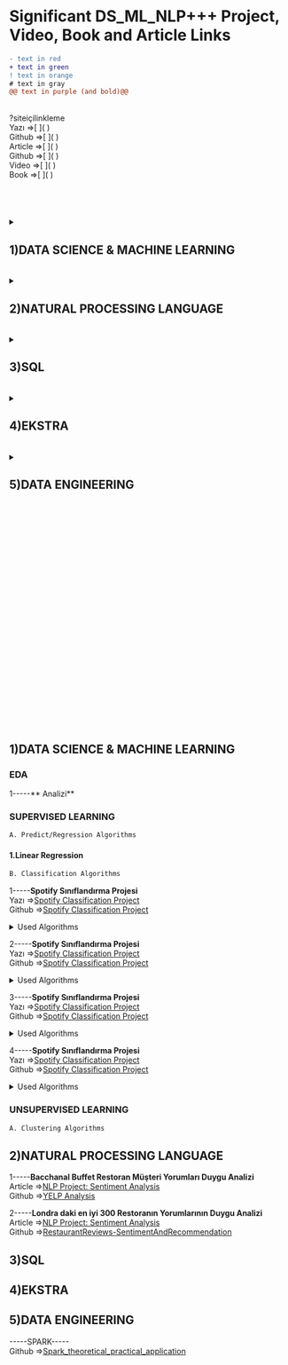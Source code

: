 # Significant DS_ML_NLP+++ Project, Video, Book and Article Links
```diff
- text in red
+ text in green
! text in orange
# text in gray
@@ text in purple (and bold)@@
```
<br>
?siteiçilinkleme

  <br>
Yazı =>[     ]( ) <br>
Github =>[     ]( ) <br>
Article =>[     ]( ) <br>
Github =>[     ]( ) <br>
Video =>[     ]( ) <br>
Book =>[     ]( ) <br> <br> <br> <br> <br>





<details>
  <summary>   
    
## 1)DATA SCIENCE & MACHINE LEARNING</summary><br>
  <details>
  <summary>
    
### SUPERVISED LEARNING</summary><br>
<details>
  <summary>
    
```diff
A. Predict/Regression Algorithms
```
  </summary><br>
    
1-----**Spotify Sınıflandırma Projesi**<br>
Yazı =>[Spotify Classification Project](https://medium.com/@erdemdagdeviren/spotify-classification-project-cd91a0765d0f) <br>
Github =>[Spotify Classification Project](https://github.com/erdemd39/Datascience-Project/tree/master/Project_3)
<details><summary>Used Algorithms</summary>
-Random Forest
</details>

2-----**Spotify Sınıflandırma Projesi**<br>
Yazı =>[Spotify Classification Project](https://medium.com/@erdemdagdeviren/spotify-classification-project-cd91a0765d0f) <br>
Github =>[Spotify Classification Project](https://github.com/erdemd39/Datascience-Project/tree/master/Project_3)
<details><summary>Used Algorithms</summary>
  -Random Forest<br>
  -Random Forest<br>
  -Random Forest<br>
  -Random Forest<br>
  -Random Forest
</details>
  
</details> <br> 
<details>
  <summary>
    
```diff
A. Classification Algorithms
```
  </summary><br>
    
1-----**Spotify Sınıflandırma Projesi**<br>
Yazı =>[Spotify Classification Project](https://medium.com/@erdemdagdeviren/spotify-classification-project-cd91a0765d0f) <br>
Github =>[Spotify Classification Project](https://github.com/erdemd39/Datascience-Project/tree/master/Project_3)
<details><summary>Used Algorithms</summary>
-Random Forest
</details>

2-----**Spotify Sınıflandırma Projesi**<br>
Yazı =>[Spotify Classification Project](https://medium.com/@erdemdagdeviren/spotify-classification-project-cd91a0765d0f) <br>
Github =>[Spotify Classification Project](https://github.com/erdemd39/Datascience-Project/tree/master/Project_3)
<details><summary>Used Algorithms</summary>
  -Random Forest<br>
  -Random Forest<br>
  -Random Forest<br>
  -Random Forest<br>
  -Random Forest
</details>
  
  <br><br><br>
  
</details>
</details>
 <details>
  <summary>
    
### UNSUPERVISED LEARNING</summary><br>
<details>
  <summary>
    
```diff
A. Predict/Regression Algorithms
```
  </summary><br>
    
1-----**Spotify Sınıflandırma Projesi**<br>
Yazı =>[Spotify Classification Project](https://medium.com/@erdemdagdeviren/spotify-classification-project-cd91a0765d0f) <br>
Github =>[Spotify Classification Project](https://github.com/erdemd39/Datascience-Project/tree/master/Project_3)
<details><summary>Used Algorithms</summary>
-Random Forest
</details>

2-----**Spotify Sınıflandırma Projesi**<br>
Yazı =>[Spotify Classification Project](https://medium.com/@erdemdagdeviren/spotify-classification-project-cd91a0765d0f) <br>
Github =>[Spotify Classification Project](https://github.com/erdemd39/Datascience-Project/tree/master/Project_3)
<details><summary>Used Algorithms</summary>
  -Random Forest<br>
  -Random Forest<br>
  -Random Forest<br>
  -Random Forest<br>
  -Random Forest
</details>
  
</details> <br> 
<details>
  <summary>
    
```diff
B. Classification Algorithms
```
  </summary><br>
    
1-----**Spotify Sınıflandırma Projesi**<br>
Yazı =>[Spotify Classification Project](https://medium.com/@erdemdagdeviren/spotify-classification-project-cd91a0765d0f) <br>
Github =>[Spotify Classification Project](https://github.com/erdemd39/Datascience-Project/tree/master/Project_3)
<details><summary>Used Algorithms</summary>
-Random Forest
</details>

2-----**Spotify Sınıflandırma Projesi**<br>
Yazı =>[Spotify Classification Project](https://medium.com/@erdemdagdeviren/spotify-classification-project-cd91a0765d0f) <br>
Github =>[Spotify Classification Project](https://github.com/erdemd39/Datascience-Project/tree/master/Project_3)
<details><summary>Used Algorithms</summary>
  -Random Forest<br>
  -Random Forest<br>
  -Random Forest<br>
  -Random Forest<br>
  -Random Forest
</details>
  
  <br><br><br>
  
</details>
</details>
</details>
<br>

<details>
  <summary>             
    
## 2)NATURAL PROCESSING LANGUAGE</summary><br>
  <details>
  <summary>
    
### SUPERVISED LEARNING</summary><br>
<details>
  <summary>
    
```diff
A. Predict/Regression Algorithms
```
  </summary><br>
    
1-----**Spotify Sınıflandırma Projesi**<br>
Yazı =>[Spotify Classification Project](https://medium.com/@erdemdagdeviren/spotify-classification-project-cd91a0765d0f) <br>
Github =>[Spotify Classification Project](https://github.com/erdemd39/Datascience-Project/tree/master/Project_3)
<details><summary>Used Algorithms</summary>
-Random Forest
</details>

2-----**Spotify Sınıflandırma Projesi**<br>
Yazı =>[Spotify Classification Project](https://medium.com/@erdemdagdeviren/spotify-classification-project-cd91a0765d0f) <br>
Github =>[Spotify Classification Project](https://github.com/erdemd39/Datascience-Project/tree/master/Project_3)
<details><summary>Used Algorithms</summary>
  -Random Forest<br>
  -Random Forest<br>
  -Random Forest<br>
  -Random Forest<br>
  -Random Forest
</details>
  
</details> <br> 
<details>
  <summary>
    
```diff
A. Classification Algorithms
```
  </summary><br>
    
1-----**Spotify Sınıflandırma Projesi**<br>
Yazı =>[Spotify Classification Project](https://medium.com/@erdemdagdeviren/spotify-classification-project-cd91a0765d0f) <br>
Github =>[Spotify Classification Project](https://github.com/erdemd39/Datascience-Project/tree/master/Project_3)
<details><summary>Used Algorithms</summary>
-Random Forest
</details>

2-----**Spotify Sınıflandırma Projesi**<br>
Yazı =>[Spotify Classification Project](https://medium.com/@erdemdagdeviren/spotify-classification-project-cd91a0765d0f) <br>
Github =>[Spotify Classification Project](https://github.com/erdemd39/Datascience-Project/tree/master/Project_3)
<details><summary>Used Algorithms</summary>
  -Random Forest<br>
  -Random Forest<br>
  -Random Forest<br>
  -Random Forest<br>
  -Random Forest
</details>
  
  <br><br><br>
  
</details>
</details>
 <details>
  <summary>
    
### UNSUPERVISED LEARNING</summary><br>
<details>
  <summary>
    
```diff
A. Predict/Regression Algorithms
```
  </summary><br>
    
1-----**Spotify Sınıflandırma Projesi**<br>
Yazı =>[Spotify Classification Project](https://medium.com/@erdemdagdeviren/spotify-classification-project-cd91a0765d0f) <br>
Github =>[Spotify Classification Project](https://github.com/erdemd39/Datascience-Project/tree/master/Project_3)
<details><summary>Used Algorithms</summary>
-Random Forest
</details>

2-----**Spotify Sınıflandırma Projesi**<br>
Yazı =>[Spotify Classification Project](https://medium.com/@erdemdagdeviren/spotify-classification-project-cd91a0765d0f) <br>
Github =>[Spotify Classification Project](https://github.com/erdemd39/Datascience-Project/tree/master/Project_3)
<details><summary>Used Algorithms</summary>
  -Random Forest<br>
  -Random Forest<br>
  -Random Forest<br>
  -Random Forest<br>
  -Random Forest
</details>
  
</details> <br> 
<details>
  <summary>
    
```diff
B. Classification Algorithms
```
  </summary><br>
    
1-----**Spotify Sınıflandırma Projesi**<br>
Yazı =>[Spotify Classification Project](https://medium.com/@erdemdagdeviren/spotify-classification-project-cd91a0765d0f) <br>
Github =>[Spotify Classification Project](https://github.com/erdemd39/Datascience-Project/tree/master/Project_3)
<details><summary>Used Algorithms</summary>
-Random Forest
</details>

2-----**Spotify Sınıflandırma Projesi**<br>
Yazı =>[Spotify Classification Project](https://medium.com/@erdemdagdeviren/spotify-classification-project-cd91a0765d0f) <br>
Github =>[Spotify Classification Project](https://github.com/erdemd39/Datascience-Project/tree/master/Project_3)
<details><summary>Used Algorithms</summary>
  -Random Forest<br>
  -Random Forest<br>
  -Random Forest<br>
  -Random Forest<br>
  -Random Forest
</details>
  
  <br><br><br>
  
</details>
</details>
</details>
<br>

<details>
  <summary>             
    
## 3)SQL</summary><br>
  <details>
  <summary>
    
### SUPERVISED LEARNING</summary><br>
<details>
  <summary>
    
```diff
A. Predict/Regression Algorithms
```
  </summary><br>
    
1-----**Spotify Sınıflandırma Projesi**<br>
Yazı =>[Spotify Classification Project](https://medium.com/@erdemdagdeviren/spotify-classification-project-cd91a0765d0f) <br>
Github =>[Spotify Classification Project](https://github.com/erdemd39/Datascience-Project/tree/master/Project_3)
<details><summary>Used Algorithms</summary>
-Random Forest
</details>

2-----**Spotify Sınıflandırma Projesi**<br>
Yazı =>[Spotify Classification Project](https://medium.com/@erdemdagdeviren/spotify-classification-project-cd91a0765d0f) <br>
Github =>[Spotify Classification Project](https://github.com/erdemd39/Datascience-Project/tree/master/Project_3)
<details><summary>Used Algorithms</summary>
  -Random Forest<br>
  -Random Forest<br>
  -Random Forest<br>
  -Random Forest<br>
  -Random Forest
</details>
  
</details> <br> 
<details>
  <summary>
    
```diff
A. Classification Algorithms
```
  </summary><br>
    
1-----**Spotify Sınıflandırma Projesi**<br>
Yazı =>[Spotify Classification Project](https://medium.com/@erdemdagdeviren/spotify-classification-project-cd91a0765d0f) <br>
Github =>[Spotify Classification Project](https://github.com/erdemd39/Datascience-Project/tree/master/Project_3)
<details><summary>Used Algorithms</summary>
-Random Forest
</details>

2-----**Spotify Sınıflandırma Projesi**<br>
Yazı =>[Spotify Classification Project](https://medium.com/@erdemdagdeviren/spotify-classification-project-cd91a0765d0f) <br>
Github =>[Spotify Classification Project](https://github.com/erdemd39/Datascience-Project/tree/master/Project_3)
<details><summary>Used Algorithms</summary>
  -Random Forest<br>
  -Random Forest<br>
  -Random Forest<br>
  -Random Forest<br>
  -Random Forest
</details>
  
  <br><br><br>
  
</details>
</details>
 <details>
  <summary>
    
### UNSUPERVISED LEARNING</summary><br>
<details>
  <summary>
    
```diff
A. Predict/Regression Algorithms
```
  </summary><br>
    
1-----**Spotify Sınıflandırma Projesi**<br>
Yazı =>[Spotify Classification Project](https://medium.com/@erdemdagdeviren/spotify-classification-project-cd91a0765d0f) <br>
Github =>[Spotify Classification Project](https://github.com/erdemd39/Datascience-Project/tree/master/Project_3)
<details><summary>Used Algorithms</summary>
-Random Forest
</details>

2-----**Spotify Sınıflandırma Projesi**<br>
Yazı =>[Spotify Classification Project](https://medium.com/@erdemdagdeviren/spotify-classification-project-cd91a0765d0f) <br>
Github =>[Spotify Classification Project](https://github.com/erdemd39/Datascience-Project/tree/master/Project_3)
<details><summary>Used Algorithms</summary>
  -Random Forest<br>
  -Random Forest<br>
  -Random Forest<br>
  -Random Forest<br>
  -Random Forest
</details>
  
</details> <br> 
<details>
  <summary>
    
```diff
B. Classification Algorithms
```
  </summary><br>
    
1-----**Spotify Sınıflandırma Projesi**<br>
Yazı =>[Spotify Classification Project](https://medium.com/@erdemdagdeviren/spotify-classification-project-cd91a0765d0f) <br>
Github =>[Spotify Classification Project](https://github.com/erdemd39/Datascience-Project/tree/master/Project_3)
<details><summary>Used Algorithms</summary>
-Random Forest
</details>

2-----**Spotify Sınıflandırma Projesi**<br>
Yazı =>[Spotify Classification Project](https://medium.com/@erdemdagdeviren/spotify-classification-project-cd91a0765d0f) <br>
Github =>[Spotify Classification Project](https://github.com/erdemd39/Datascience-Project/tree/master/Project_3)
<details><summary>Used Algorithms</summary>
  -Random Forest<br>
  -Random Forest<br>
  -Random Forest<br>
  -Random Forest<br>
  -Random Forest
</details>
  
  <br><br><br>
  
</details>
</details>
</details>
<br>

<details>
  <summary>             
    
## 4)EKSTRA</summary><br>
  <details>
  <summary>
    
### SUPERVISED LEARNING</summary><br>
<details>
  <summary>
    
```diff
A. Predict/Regression Algorithms
```
  </summary><br>
    
1-----**Spotify Sınıflandırma Projesi**<br>
Yazı =>[Spotify Classification Project](https://medium.com/@erdemdagdeviren/spotify-classification-project-cd91a0765d0f) <br>
Github =>[Spotify Classification Project](https://github.com/erdemd39/Datascience-Project/tree/master/Project_3)
<details><summary>Used Algorithms</summary>
-Random Forest
</details>

2-----**Spotify Sınıflandırma Projesi**<br>
Yazı =>[Spotify Classification Project](https://medium.com/@erdemdagdeviren/spotify-classification-project-cd91a0765d0f) <br>
Github =>[Spotify Classification Project](https://github.com/erdemd39/Datascience-Project/tree/master/Project_3)
<details><summary>Used Algorithms</summary>
  -Random Forest<br>
  -Random Forest<br>
  -Random Forest<br>
  -Random Forest<br>
  -Random Forest
</details>
  
</details> <br> 
<details>
  <summary>
    
```diff
A. Classification Algorithms
```
  </summary><br>
    
1-----**Spotify Sınıflandırma Projesi**<br>
Yazı =>[Spotify Classification Project](https://medium.com/@erdemdagdeviren/spotify-classification-project-cd91a0765d0f) <br>
Github =>[Spotify Classification Project](https://github.com/erdemd39/Datascience-Project/tree/master/Project_3)
<details><summary>Used Algorithms</summary>
-Random Forest
</details>

2-----**Spotify Sınıflandırma Projesi**<br>
Yazı =>[Spotify Classification Project](https://medium.com/@erdemdagdeviren/spotify-classification-project-cd91a0765d0f) <br>
Github =>[Spotify Classification Project](https://github.com/erdemd39/Datascience-Project/tree/master/Project_3)
<details><summary>Used Algorithms</summary>
  -Random Forest<br>
  -Random Forest<br>
  -Random Forest<br>
  -Random Forest<br>
  -Random Forest
</details>
  
  <br><br><br>
  
</details>
</details>
 <details>
  <summary>
    
### UNSUPERVISED LEARNING</summary><br>
<details>
  <summary>
    
```diff
A. Predict/Regression Algorithms
```
  </summary><br>
    
1-----**Spotify Sınıflandırma Projesi**<br>
Yazı =>[Spotify Classification Project](https://medium.com/@erdemdagdeviren/spotify-classification-project-cd91a0765d0f) <br>
Github =>[Spotify Classification Project](https://github.com/erdemd39/Datascience-Project/tree/master/Project_3)
<details><summary>Used Algorithms</summary>
-Random Forest
</details>

2-----**Spotify Sınıflandırma Projesi**<br>
Yazı =>[Spotify Classification Project](https://medium.com/@erdemdagdeviren/spotify-classification-project-cd91a0765d0f) <br>
Github =>[Spotify Classification Project](https://github.com/erdemd39/Datascience-Project/tree/master/Project_3)
<details><summary>Used Algorithms</summary>
  -Random Forest<br>
  -Random Forest<br>
  -Random Forest<br>
  -Random Forest<br>
  -Random Forest
</details>
  
</details> <br> 
<details>
  <summary>
    
```diff
B. Classification Algorithms
```
  </summary><br>
    
1-----**Spotify Sınıflandırma Projesi**<br>
Yazı =>[Spotify Classification Project](https://medium.com/@erdemdagdeviren/spotify-classification-project-cd91a0765d0f) <br>
Github =>[Spotify Classification Project](https://github.com/erdemd39/Datascience-Project/tree/master/Project_3)
<details><summary>Used Algorithms</summary>
-Random Forest
</details>

2-----**Spotify Sınıflandırma Projesi**<br>
Yazı =>[Spotify Classification Project](https://medium.com/@erdemdagdeviren/spotify-classification-project-cd91a0765d0f) <br>
Github =>[Spotify Classification Project](https://github.com/erdemd39/Datascience-Project/tree/master/Project_3)
<details><summary>Used Algorithms</summary>
  -Random Forest<br>
  -Random Forest<br>
  -Random Forest<br>
  -Random Forest<br>
  -Random Forest
</details>
  
  <br><br><br>
  
</details>
</details>
</details>
<br>

<details>
  <summary>             
    
## 5)DATA ENGINEERING</summary><br>
  <details>
  <summary>
    
### SUPERVISED LEARNING</summary><br>
<details>
  <summary>
    
```diff
A. Predict/Regression Algorithms
```
  </summary><br>
    
1-----**Spotify Sınıflandırma Projesi**<br>
Yazı =>[Spotify Classification Project](https://medium.com/@erdemdagdeviren/spotify-classification-project-cd91a0765d0f) <br>
Github =>[Spotify Classification Project](https://github.com/erdemd39/Datascience-Project/tree/master/Project_3)
<details><summary>Used Algorithms</summary>
-Random Forest
</details>

2-----**Spotify Sınıflandırma Projesi**<br>
Yazı =>[Spotify Classification Project](https://medium.com/@erdemdagdeviren/spotify-classification-project-cd91a0765d0f) <br>
Github =>[Spotify Classification Project](https://github.com/erdemd39/Datascience-Project/tree/master/Project_3)
<details><summary>Used Algorithms</summary>
  -Random Forest<br>
  -Random Forest<br>
  -Random Forest<br>
  -Random Forest<br>
  -Random Forest
</details>
  
</details> <br> 
<details>
  <summary>
    
```diff
A. Classification Algorithms
```
  </summary><br>
    
1-----**Spotify Sınıflandırma Projesi**<br>
Yazı =>[Spotify Classification Project](https://medium.com/@erdemdagdeviren/spotify-classification-project-cd91a0765d0f) <br>
Github =>[Spotify Classification Project](https://github.com/erdemd39/Datascience-Project/tree/master/Project_3)
<details><summary>Used Algorithms</summary>
-Random Forest
</details>

2-----**Spotify Sınıflandırma Projesi**<br>
Yazı =>[Spotify Classification Project](https://medium.com/@erdemdagdeviren/spotify-classification-project-cd91a0765d0f) <br>
Github =>[Spotify Classification Project](https://github.com/erdemd39/Datascience-Project/tree/master/Project_3)
<details><summary>Used Algorithms</summary>
  -Random Forest<br>
  -Random Forest<br>
  -Random Forest<br>
  -Random Forest<br>
  -Random Forest
</details>
  
  <br><br><br>
  
</details>
</details>
 <details>
  <summary>
    
### UNSUPERVISED LEARNING</summary><br>
<details>
  <summary>
    
```diff
A. Predict/Regression Algorithms
```
  </summary><br>
    
1-----**Spotify Sınıflandırma Projesi**<br>
Yazı =>[Spotify Classification Project](https://medium.com/@erdemdagdeviren/spotify-classification-project-cd91a0765d0f) <br>
Github =>[Spotify Classification Project](https://github.com/erdemd39/Datascience-Project/tree/master/Project_3)
<details><summary>Used Algorithms</summary>
-Random Forest
</details>

2-----**Spotify Sınıflandırma Projesi**<br>
Yazı =>[Spotify Classification Project](https://medium.com/@erdemdagdeviren/spotify-classification-project-cd91a0765d0f) <br>
Github =>[Spotify Classification Project](https://github.com/erdemd39/Datascience-Project/tree/master/Project_3)
<details><summary>Used Algorithms</summary>
  -Random Forest<br>
  -Random Forest<br>
  -Random Forest<br>
  -Random Forest<br>
  -Random Forest
</details>
  
</details> <br> 
<details>
  <summary>
    
```diff
B. Classification Algorithms
```
  </summary><br>
    
1-----**Spotify Sınıflandırma Projesi**<br>
Yazı =>[Spotify Classification Project](https://medium.com/@erdemdagdeviren/spotify-classification-project-cd91a0765d0f) <br>
Github =>[Spotify Classification Project](https://github.com/erdemd39/Datascience-Project/tree/master/Project_3)
<details><summary>Used Algorithms</summary>
-Random Forest
</details>

2-----**Spotify Sınıflandırma Projesi**<br>
Yazı =>[Spotify Classification Project](https://medium.com/@erdemdagdeviren/spotify-classification-project-cd91a0765d0f) <br>
Github =>[Spotify Classification Project](https://github.com/erdemd39/Datascience-Project/tree/master/Project_3)
<details><summary>Used Algorithms</summary>
  -Random Forest<br>
  -Random Forest<br>
  -Random Forest<br>
  -Random Forest<br>
  -Random Forest
</details>
  
  <br><br><br>
  
</details>
</details>
</details>
<br>















<br><br><br><br><br><br><br><br><br><br><br><br><br><br><br><br><br><br><br><br><br><br>


## 1)DATA SCIENCE & MACHINE LEARNING


### EDA
1-----** Analizi** <br>

### SUPERVISED LEARNING
```diff
A. Predict/Regression Algorithms
```
#### 1.Linear Regression


```diff
B. Classification Algorithms
```
1-----**Spotify Sınıflandırma Projesi**<br>
Yazı =>[Spotify Classification Project](https://medium.com/@erdemdagdeviren/spotify-classification-project-cd91a0765d0f) <br>
Github =>[Spotify Classification Project](https://github.com/erdemd39/Datascience-Project/tree/master/Project_3)
<details><summary>Used Algorithms</summary>
-Random Forest
</details>

2-----**Spotify Sınıflandırma Projesi**<br>
Yazı =>[Spotify Classification Project](https://medium.com/@erdemdagdeviren/spotify-classification-project-cd91a0765d0f) <br>
Github =>[Spotify Classification Project](https://github.com/erdemd39/Datascience-Project/tree/master/Project_3)
<details><summary>Used Algorithms</summary>
  -Random Forest<br>
  -Random Forest<br>
  -Random Forest<br>
  -Random Forest<br>
  -Random Forest
</details>

3-----**Spotify Sınıflandırma Projesi**<br>
Yazı =>[Spotify Classification Project](https://medium.com/@erdemdagdeviren/spotify-classification-project-cd91a0765d0f) <br>
Github =>[Spotify Classification Project](https://github.com/erdemd39/Datascience-Project/tree/master/Project_3)
<details><summary>Used Algorithms</summary>
-Random Forest
</details>

4-----**Spotify Sınıflandırma Projesi**<br>
Yazı =>[Spotify Classification Project](https://medium.com/@erdemdagdeviren/spotify-classification-project-cd91a0765d0f) <br>
Github =>[Spotify Classification Project](https://github.com/erdemd39/Datascience-Project/tree/master/Project_3)
<details><summary>Used Algorithms</summary>
-Random Forest
</details>

### UNSUPERVISED LEARNING

```diff
A. Clustering Algorithms
```


## 2)NATURAL PROCESSING LANGUAGE
1-----**Bacchanal Buffet Restoran Müşteri Yorumları Duygu Analizi** <br>
Article =>[NLP Project: Sentiment Analysis](https://medium.com/analytics-vidhya/nlp-project-sentiment-analysis-601f68b3f4b3) <br>
Github =>[YELP Analysis](https://github.com/yalinyener/NLPClassification) <br>

2-----**Londra daki en iyi 300 Restoranın Yorumlarının Duygu Analizi** <br>
Article =>[NLP Project: Sentiment Analysis](https://medium.com/analytics-vidhya/restaurant-reviews-sentiment-analysis-and-reccomendation-9bdf31a0b20) <br>
Github =>[RestaurantReviews-SentimentAndRecommendation](https://github.com/aybukemeydan/RestaurantReviews-SentimentAndRecommendation) <br>



## 3)SQL


## 4)EKSTRA



## 5)DATA ENGINEERING
-----SPARK-----<br>
Github =>[Spark_theoretical_practical_application](https://github.com/gonzaferreiro/Spark_theoretical_practical_application) <br>

